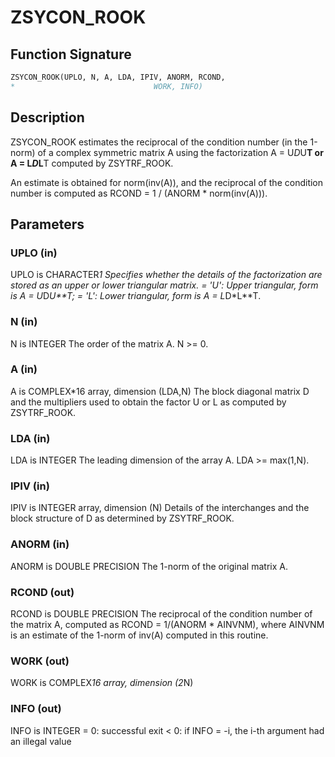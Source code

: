 # ZSYCON_ROOK

## Function Signature

```fortran
ZSYCON_ROOK(UPLO, N, A, LDA, IPIV, ANORM, RCOND,
*                               WORK, INFO)
```

## Description


 ZSYCON_ROOK estimates the reciprocal of the condition number (in the
 1-norm) of a complex symmetric matrix A using the factorization
 A = U*D*U**T or A = L*D*L**T computed by ZSYTRF_ROOK.

 An estimate is obtained for norm(inv(A)), and the reciprocal of the
 condition number is computed as RCOND = 1 / (ANORM * norm(inv(A))).

## Parameters

### UPLO (in)

UPLO is CHARACTER*1 Specifies whether the details of the factorization are stored as an upper or lower triangular matrix. = 'U': Upper triangular, form is A = U*D*U**T; = 'L': Lower triangular, form is A = L*D*L**T.

### N (in)

N is INTEGER The order of the matrix A. N >= 0.

### A (in)

A is COMPLEX*16 array, dimension (LDA,N) The block diagonal matrix D and the multipliers used to obtain the factor U or L as computed by ZSYTRF_ROOK.

### LDA (in)

LDA is INTEGER The leading dimension of the array A. LDA >= max(1,N).

### IPIV (in)

IPIV is INTEGER array, dimension (N) Details of the interchanges and the block structure of D as determined by ZSYTRF_ROOK.

### ANORM (in)

ANORM is DOUBLE PRECISION The 1-norm of the original matrix A.

### RCOND (out)

RCOND is DOUBLE PRECISION The reciprocal of the condition number of the matrix A, computed as RCOND = 1/(ANORM * AINVNM), where AINVNM is an estimate of the 1-norm of inv(A) computed in this routine.

### WORK (out)

WORK is COMPLEX*16 array, dimension (2*N)

### INFO (out)

INFO is INTEGER = 0: successful exit < 0: if INFO = -i, the i-th argument had an illegal value

